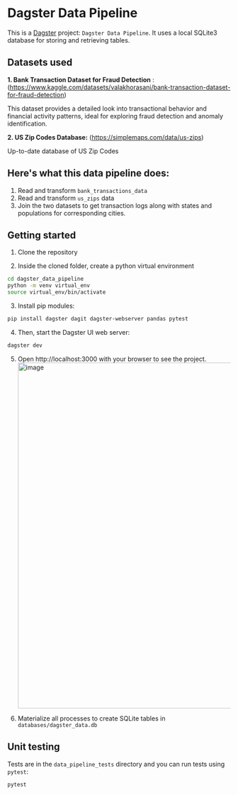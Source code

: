 # Dagster Data Pipeline

This is a [Dagster](https://dagster.io/) project: ```Dagster Data Pipeline```.
It uses a local SQLite3 database for storing and retrieving tables.

## Datasets used

<b>1. Bank Transaction Dataset for Fraud Detection</b> : (https://www.kaggle.com/datasets/valakhorasani/bank-transaction-dataset-for-fraud-detection)
<p>This dataset provides a detailed look into transactional behavior and financial activity patterns, ideal for exploring fraud detection and anomaly identification.</p>

<b>2. US Zip Codes Database:</b> (https://simplemaps.com/data/us-zips)
<p>
Up-to-date database of US Zip Codes</p>


## Here's what this data pipeline does:
1. Read and transform `bank_transactions_data`
2. Read and transform `us_zips` data
3. Join the two datasets to get transaction logs along with states and populations for corresponding cities.

## Getting started

1. Clone the repository

2. Inside the cloned folder, create a python virtual environment

```bash
cd dagster_data_pipeline
python -m venv virtual_env
source virtual_env/bin/activate
```

3. Install pip modules:
```bash
pip install dagster dagit dagster-webserver pandas pytest
```

4. Then, start the Dagster UI web server:

```bash
dagster dev
```

5. Open http://localhost:3000 with your browser to see the project.
   <img width="780" alt="image" src="https://github.com/user-attachments/assets/822294c0-9b40-49e4-8057-c094432ddc34" />

7. Materialize all processes to create SQLite tables in `databases/dagster_data.db`


## Unit testing

Tests are in the `data_pipeline_tests` directory and you can run tests using `pytest`:

```bash
pytest
```
